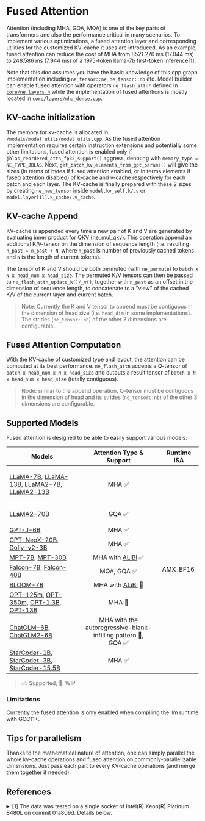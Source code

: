 Fused Attention
=======

Attention (including MHA, GQA, MQA) is one of the key parts of transformers and also the performance critical in many scenarios. To implement various optimizations, a fused attention layer and corresponding utilities for the customized KV-cache it uses are introduced. As an example, fused attention can reduce the cost of MHA from 8521.276 ms (17.044 ms) to 248.586 ms (7.944 ms) of a 1975-token llama-7b first-token inference[[1]](#1).

Note that this doc assumes you have the basic knowledge of this cpp graph implementation including `ne_tensor::ne`, `ne_tensor::nb` etc. Model builder can enable fused attention with operators `ne_flash_attn*` defined in [`core/ne_layers.h`](core/ne_layers.h) while the implementation of fused attentions is mostly located in [`core/layers/mha_dense.cpp`](core/layers/mha_dense.cpp).

## KV-cache initialization
The memory for kv-cache is allocated in `/models/model_utils/model_utils.cpp`. As the fused attention implementation requires certain instruction extensions and potentially some other limitations, fused attention is enabled only if `jblas_reordered_attn_fp32_support()` aggress, denoting with `memory_type = NE_TYPE_JBLAS`. Next, `get_batch_kv_elements_from_gpt_params()` will give the sizes (in terms of bytes if fused attention enabled, or in terms elements if fused attention disabled) of k-cache and v-cache respectively for each batch and each layer. The KV-cache is finally prepared with these 2 sizes by creating `ne_new_tensor` inside `model.kv_self.k/.v` or `model.layer[il].k_cache/.v_cache`.

## KV-cache Append
KV-cache is appended every time a new pair of K and V are generated by evaluating inner product for QKV (ne_mul_qkv). This operation append an additional K/V-tensor on the dimension of sequence length (i.e. resulting `n_past = n_past + N`, where `n_past` is number of previously cached tokens and `N` is the length of current tokens).

The tensor of K and V should be both permuted (with `ne_permute`) to `batch x N x head_num x head_size`. The permuted K/V tensors can then be passed to `ne_flash_attn_update_k()/_v()`, together with `n_past` as an offset in the dimension of sequence length, to concatenate to a "view" of the cached K/V of the current layer and current batch.

> Note: Currently the K and V tensor to append must be contiguous in the dimension of head size (i.e. `head_dim` in some implementations). The strides (`ne_tensor::nb`) of the other 3 dimensions are configurable.

## Fused Attention Computation
With the KV-cache of customized type and layout, the attention can be computed at its best performance. `ne_flash_attn` accepts a Q-tensor of `batch x head_num x N x head_size` and outputs a result tensor of `batch x N x head_num x head_size` (totally contiguous).

> Node: similar to the append operation, Q-tensor must be contiguous in the dimension of head and its strides (`ne_tensor::nb`) of the other 3 dimensions are configurable.

## Supported Models
Fused attention is designed to be able to easily support various models:

<table>
  <thead>
    <tr>
      <th>Models</th>
      <th align="center">Attention Type & Support</th>
      <th>Runtime ISA</th>
    </tr>
  </thead>
  <tbody>
    <tr>
      <td>

[LLaMA-7B](https://huggingface.co/decapoda-research/llama-7b-hf), [LLaMA-13B](https://huggingface.co/decapoda-research/llama-13b-hf), [LLaMA2-7B](https://huggingface.co/meta-llama/Llama-2-7b-chat-hf), [LLaMA2-13B](https://huggingface.co/meta-llama/Llama-2-13b-chat-hf)
</td>
      <td align="center">MHA ✅</td>
      <td rowspan=10>AMX_BF16</td>
    </tr>
    <tr>
      <td>

[LLaMA2-70B](https://huggingface.co/meta-llama/Llama-2-70b-chat-hf)</td>
      <td align="center">GQA ✅</td>
    </tr>
    <tr>
      <td>
[GPT-J-6B](https://huggingface.co/EleutherAI/gpt-j-6b)</td>
      <td align="center">MHA ✅</td>
    </tr>
    <tr>
      <td>
[GPT-NeoX-20B](https://huggingface.co/EleutherAI/gpt-neox-20b), [Dolly-v2-3B](https://huggingface.co/databricks/dolly-v2-3b)</td>
      <td align="center">MHA ✅</td>
    </tr>
    <tr>
      <td>
[MPT-7B](https://huggingface.co/mosaicml/mpt-7b), [MPT-30B](https://huggingface.co/mosaicml/mpt-30b)</td>
      <td align="center">MHA with [ALiBi](https://arxiv.org/abs/2108.12409) ✅</td>
    </tr>
    <tr>
      <td>
[Falcon-7B](https://huggingface.co/tiiuae/falcon-7b), [Falcon-40B](https://huggingface.co/tiiuae/falcon-40b)</td>
      <td align="center">MQA, GQA ✅</td>
    </tr>
    <tr>
      <td>
[BLOOM-7B](https://huggingface.co/bigscience/bloomz-7b1)</td>
      <td align="center">MHA with [ALiBi](https://arxiv.org/abs/2108.12409) 🚧</td>
    </tr>
    <tr>
      <td>
[OPT-125m](https://huggingface.co/facebook/opt-125m), [OPT-350m](https://huggingface.co/facebook/opt-350m), [OPT-1.3B](https://huggingface.co/facebook/opt-1.3b), [OPT-13B](https://huggingface.co/facebook/opt-13b)</td>
      <td align="center">MHA 🚧</td>
    </tr>
    <tr>
      <td>
[ChatGLM-6B](https://huggingface.co/THUDM/chatglm-6b), [ChatGLM2-6B](https://huggingface.co/THUDM/chatglm2-6b)</td>
      <td align="center">MHA with the autoregressive-blank-infilling pattern 🚧,<br>GQA ✅</td>
    </tr>
    <tr>
      <td>
[StarCoder-1B](https://huggingface.co/bigcode/starcoderbase-1b), [StarCoder-3B](https://huggingface.co/bigcode/starcoderbase-3b), [StarCoder-15.5B](https://huggingface.co/bigcode/starcoder)</td>
      <td align="center">MHA ✅</td>
    </tr>
  </tbody>
</table>

> ✅: Supported; 🚧: WIP

### Limitations
Currently the fused attention is only enabled when compiling the llm runtime with GCC11+.

## Tips for parallelism
Thanks to the mathematical nature of attention, one can simply parallel the whole kv-cache operations and fused attention on commonly-parallelizable dimensions. Just pass each part to every KV-cache operations (and merge them together if needed).

## References
<details>
<summary><a id="1">[1]</a> The data was tested on a single socket of Intel(R) Xeon(R) Platinum 8480L on commit 01a809d. Details below.</summary>

|                  | 1st-token fused attn disabled | 1st-token fused attn enabled | 4th-token fused attn disabled | 4th-token fused attn enabled |
| :--------------- | ----------------------------: | ---------------------------: | ----------------------------: | ---------------------------: |
| total latency    |                     9748.26ms |                    1475.57ms |                       50.37ms |                      41.27ms |
| fused-attn lat   |                             / |         179.883ms + 68.703ms |                             / |            6.271ms + 1.673ms |
| est non-attn lat |                    1226.984ms |                   1226.984ms |                      33.326ms |                     33.326ms |
| MHA cost compare |                    8521.276ms |                    248.586ms |                      17.044ms |                      7.944ms |

(4th token is taking as an example of next-token performance)

Row logs:
```
# fused attn enabled
rm -rf bin && cmake .. -GNinja -DNE_BUILD_TESTS=ON -DNE_PROFILING=ON -DCMAKE_BUILD_TYPE=Release && ninja run_llama && env ENGINE_PROFILING=1 numactl -m 1 -C 56-111 bin/run_llama -m llama-7b-hf-pr447-q4j-sym-int8-fp32-g128.bin --seed 1234 -t 56 -b 2048 -c 2048 -n 4 --memory-auto -p "$(echo "$LUOYU_PROMPT" | cut -d' ' -f 1-1500)"
Welcome to use the llama on the ITREX!
...
=== GRAPH Profiling ===
perf_total_per_op_us[                     ADD] =  51.409 ms
perf_total_per_op_us[                     MUL] =  26.328 ms
perf_total_per_op_us[                RMS_NORM] =  42.445 ms
perf_total_per_op_us[                 MUL_MAT] = 127.810 ms
perf_total_per_op_us[                 RESHAPE] =   0.446 ms
perf_total_per_op_us[                    VIEW] =   0.997 ms
perf_total_per_op_us[                 PERMUTE] =   0.101 ms
perf_total_per_op_us[               TRANSPOSE] =   0.105 ms
perf_total_per_op_us[                GET_ROWS] =   8.342 ms
perf_total_per_op_us[                    ROPE] =  44.115 ms
perf_total_per_op_us[                 MUL_QKV] = 252.611 ms
perf_total_per_op_us[                FFN_SILU] = 668.217 ms
perf_total_per_op_us[              FLASH_ATTN] = 179.883 ms
perf_total_per_op_us[    FLASH_ATTN_KV_UPDATE] =  68.703 ms
perf_total_per_op_us[           INNER PRODUCT] =   0.000 ms
========================================
=== GRAPH Profiling ===
perf_total_per_op_us[                     ADD] =   0.420 ms
perf_total_per_op_us[                     MUL] =   0.447 ms
perf_total_per_op_us[                RMS_NORM] =   1.377 ms
perf_total_per_op_us[                 RESHAPE] =   0.432 ms
perf_total_per_op_us[                    VIEW] =   0.956 ms
perf_total_per_op_us[                 PERMUTE] =   0.126 ms
perf_total_per_op_us[               TRANSPOSE] =   0.105 ms
perf_total_per_op_us[                GET_ROWS] =   0.024 ms
perf_total_per_op_us[                    ROPE] =   1.992 ms
perf_total_per_op_us[                 MUL_QKV] =   6.311 ms
perf_total_per_op_us[                FFN_SILU] =  14.597 ms
perf_total_per_op_us[              FLASH_ATTN] =   6.425 ms
perf_total_per_op_us[    FLASH_ATTN_KV_UPDATE] =   1.717 ms
perf_total_per_op_us[           INNER PRODUCT] =   3.535 ms
========================================
=== GRAPH Profiling ===
perf_total_per_op_us[                     ADD] =   0.402 ms
perf_total_per_op_us[                     MUL] =   0.358 ms
perf_total_per_op_us[                RMS_NORM] =   1.281 ms
perf_total_per_op_us[                 RESHAPE] =   0.427 ms
perf_total_per_op_us[                    VIEW] =   1.058 ms
perf_total_per_op_us[                 PERMUTE] =   0.106 ms
perf_total_per_op_us[               TRANSPOSE] =   0.102 ms
perf_total_per_op_us[                GET_ROWS] =   0.024 ms
perf_total_per_op_us[                    ROPE] =   1.919 ms
perf_total_per_op_us[                 MUL_QKV] =   5.881 ms
perf_total_per_op_us[                FFN_SILU] =  14.522 ms
perf_total_per_op_us[              FLASH_ATTN] =   6.389 ms
perf_total_per_op_us[    FLASH_ATTN_KV_UPDATE] =   1.621 ms
perf_total_per_op_us[           INNER PRODUCT] =   3.339 ms
========================================
=== GRAPH Profiling ===
perf_total_per_op_us[                     ADD] =   0.327 ms
perf_total_per_op_us[                     MUL] =   0.361 ms
perf_total_per_op_us[                RMS_NORM] =   1.272 ms
perf_total_per_op_us[                 RESHAPE] =   0.422 ms
perf_total_per_op_us[                    VIEW] =   1.032 ms
perf_total_per_op_us[                 PERMUTE] =   0.110 ms
perf_total_per_op_us[               TRANSPOSE] =   0.101 ms
perf_total_per_op_us[                GET_ROWS] =   0.023 ms
perf_total_per_op_us[                    ROPE] =   1.967 ms
perf_total_per_op_us[                 MUL_QKV] =   6.034 ms
perf_total_per_op_us[                FFN_SILU] =  14.527 ms
perf_total_per_op_us[              FLASH_ATTN] =   6.271 ms
perf_total_per_op_us[    FLASH_ATTN_KV_UPDATE] =   1.673 ms
perf_total_per_op_us[           INNER PRODUCT] =   3.444 ms
========================================

model_print_timings:        load time =  2691.89 ms
model_print_timings:      sample time =     2.36 ms /     4 runs   (    0.59 ms per token)
model_print_timings: prompt eval time =  1475.57 ms /  1975 tokens (    0.75 ms per token)
model_print_timings:        eval time =   124.68 ms /     3 runs   (   41.56 ms per token)
model_print_timings:       total time =  2853.38 ms
========== eval time log of each prediction ==========
prediction   0, time: 1475.57ms
prediction   1, time: 42.19ms
prediction   2, time: 41.22ms
prediction   3, time: 41.27ms

# fused attn disabled
rm -rf bin && cmake .. -GNinja -DNE_BUILD_TESTS=ON -DNE_PROFILING=ON -DCMAKE_BUILD_TYPE=Release && ninja run_llama && env ENGINE_PROFILING=1 numactl -m 1 -C 56-111 bin/run_llama -m llama-7b-hf-pr447-q4j-sym-int8-fp32-g128.bin --seed 1234 -t 56 -b 2048 -c 2048 -n 4 --memory-f16 -p "$(echo "$LUOYU_PROMPT" | cut -d' ' -f 1-1500)"
Welcome to use the llama on the ITREX!
...
=== GRAPH Profiling ===
perf_total_per_op_us[                     ADD] =  55.300 ms
perf_total_per_op_us[                     MUL] =  40.209 ms
perf_total_per_op_us[                RMS_NORM] =  63.544 ms
perf_total_per_op_us[                 MUL_MAT] = 6698.093 ms
perf_total_per_op_us[                   SCALE] = 1325.542 ms
perf_total_per_op_us[                     CPY] = 273.083 ms
perf_total_per_op_us[                 RESHAPE] =   0.460 ms
perf_total_per_op_us[                    VIEW] =   0.734 ms
perf_total_per_op_us[                 PERMUTE] =   0.323 ms
perf_total_per_op_us[               TRANSPOSE] =   0.105 ms
perf_total_per_op_us[                GET_ROWS] =   8.467 ms
perf_total_per_op_us[           DIAG_MASK_INF] =  69.310 ms
perf_total_per_op_us[                SOFT_MAX] = 226.629 ms
perf_total_per_op_us[                    ROPE] =  44.610 ms
perf_total_per_op_us[                 MUL_QKV] = 264.430 ms
perf_total_per_op_us[                FFN_SILU] = 672.668 ms
perf_total_per_op_us[           INNER PRODUCT] =   0.000 ms
========================================
=== GRAPH Profiling ===
perf_total_per_op_us[                     ADD] =   0.445 ms
perf_total_per_op_us[                     MUL] =   0.405 ms
perf_total_per_op_us[                RMS_NORM] =   1.232 ms
perf_total_per_op_us[                 MUL_MAT] =  10.702 ms
perf_total_per_op_us[                   SCALE] =   0.952 ms
perf_total_per_op_us[                     CPY] =   3.040 ms
perf_total_per_op_us[                 RESHAPE] =   0.416 ms
perf_total_per_op_us[                    VIEW] =   0.792 ms
perf_total_per_op_us[                 PERMUTE] =   0.323 ms
perf_total_per_op_us[               TRANSPOSE] =   0.103 ms
perf_total_per_op_us[                GET_ROWS] =   0.023 ms
perf_total_per_op_us[           DIAG_MASK_INF] =   0.118 ms
perf_total_per_op_us[                SOFT_MAX] =   1.359 ms
perf_total_per_op_us[                    ROPE] =   1.888 ms
perf_total_per_op_us[                 MUL_QKV] =   6.133 ms
perf_total_per_op_us[                FFN_SILU] =  14.607 ms
perf_total_per_op_us[           INNER PRODUCT] =   3.504 ms
========================================
=== GRAPH Profiling ===
perf_total_per_op_us[                     ADD] =   0.324 ms
perf_total_per_op_us[                     MUL] =   0.402 ms
perf_total_per_op_us[                RMS_NORM] =   1.321 ms
perf_total_per_op_us[                 MUL_MAT] =  10.624 ms
perf_total_per_op_us[                   SCALE] =   0.954 ms
perf_total_per_op_us[                     CPY] =   3.104 ms
perf_total_per_op_us[                 RESHAPE] =   0.425 ms
perf_total_per_op_us[                    VIEW] =   0.748 ms
perf_total_per_op_us[                 PERMUTE] =   0.316 ms
perf_total_per_op_us[               TRANSPOSE] =   0.102 ms
perf_total_per_op_us[                GET_ROWS] =   0.021 ms
perf_total_per_op_us[           DIAG_MASK_INF] =   0.111 ms
perf_total_per_op_us[                SOFT_MAX] =   1.362 ms
perf_total_per_op_us[                    ROPE] =   1.874 ms
perf_total_per_op_us[                 MUL_QKV] =   6.001 ms
perf_total_per_op_us[                FFN_SILU] =  14.542 ms
perf_total_per_op_us[           INNER PRODUCT] =   3.314 ms
========================================
=== GRAPH Profiling ===
perf_total_per_op_us[                     ADD] =   0.354 ms
perf_total_per_op_us[                     MUL] =   0.391 ms
perf_total_per_op_us[                RMS_NORM] =   1.379 ms
perf_total_per_op_us[                 MUL_MAT] =  10.610 ms
perf_total_per_op_us[                   SCALE] =   0.964 ms
perf_total_per_op_us[                     CPY] =   3.115 ms
perf_total_per_op_us[                 RESHAPE] =   0.430 ms
perf_total_per_op_us[                    VIEW] =   0.866 ms
perf_total_per_op_us[                 PERMUTE] =   0.336 ms
perf_total_per_op_us[               TRANSPOSE] =   0.109 ms
perf_total_per_op_us[                GET_ROWS] =   0.022 ms
perf_total_per_op_us[           DIAG_MASK_INF] =   0.108 ms
perf_total_per_op_us[                SOFT_MAX] =   1.410 ms
perf_total_per_op_us[                    ROPE] =   1.959 ms
perf_total_per_op_us[                 MUL_QKV] =   5.826 ms
perf_total_per_op_us[                FFN_SILU] =  14.737 ms
perf_total_per_op_us[           INNER PRODUCT] =   3.378 ms
========================================

model_print_timings:        load time = 10987.95 ms
model_print_timings:      sample time =     2.38 ms /     4 runs   (    0.60 ms per token)
model_print_timings: prompt eval time =  9748.26 ms /  1975 tokens (    4.94 ms per token)
model_print_timings:        eval time =   150.93 ms /     3 runs   (   50.31 ms per token)
model_print_timings:       total time = 11175.74 ms
========== eval time log of each prediction ==========
prediction   0, time: 9748.26ms
prediction   1, time: 50.56ms
prediction   2, time: 50.00ms
prediction   3, time: 50.37ms
```
</details>
